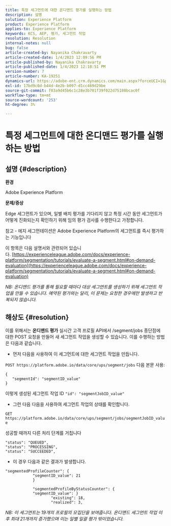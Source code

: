 ```yaml
---
title: 특정 세그먼트에 대한 온디맨드 평가를 실행하는 방법
description: 설명
solution: Experience Platform
product: Experience Platform
applies-to: Experience Platform
keywords: KCS, AEP, 평가, 세그먼트 작업
resolution: Resolution
internal-notes: null
bug: false
article-created-by: Nayanika Chakravarty
article-created-date: 1/4/2023 12:09:56 PM
article-published-by: Nayanika Chakravarty
article-published-date: 1/4/2023 12:18:51 PM
version-number: 7
article-number: KA-19251
dynamics-url: https://adobe-ent.crm.dynamics.com/main.aspx?forceUCI=1&pagetype=entityrecord&etn=knowledgearticle&id=a480ddad-288c-ed11-81ac-6045bd006a22
exl-id: 17bd9c0d-b44d-4e2b-b097-d1cc469d29be
source-git-commit: f03a9d45b6c1c28e3b701f39f022d75180bcac0f
workflow-type: tm+mt
source-wordcount: '253'
ht-degree: 3%

---
```


# 특정 세그먼트에 대한 온디맨드 평가를 실행하는 방법

## 설명 {#description}


<b>환경</b>

Adobe Experience Platform

<b>문제/증상</b>

Edge 세그먼트가 있으며, 일별 배치 평가를 기다리지 않고 특정 시간 동안 세그먼트가 어떻게 진화되는지 확인하기 위해 임의 평가 검사를 수행한다고 가정합니다.

참고 - 에지 세그먼테이션은 Adobe Experience Platform의 세그먼트를 즉시 평가하는 기능입니다

이 항목은 다음 설명서와 관련되어 있습니다. [https://experienceleague.adobe.com/docs/experience-platform/segmentation/tutorials/evaluate-a-segment.html#on-demand-evaluation](https://experienceleague.adobe.com/docs/experience-platform/segmentation/tutorials/evaluate-a-segment.html#on-demand-evaluation)

*NB: 온디맨드 평가를 통해 필요할 때마다 대상 세그먼트를 생성하기 위해 세그먼트 작업을 만들 수 있습니다. 예약된 평가와는 달리, 이 문제는 요청한 경우에만 발생하고 반복되지 않습니다.*


## 해상도 {#resolution}


이를 위해서는 <b>온디맨드 평가</b> 실시간 고객 프로필 API에서 /segment/jobs 종단점에 대한 POST 요청을 만들어 새 세그먼트 작업을 생성할 수 있습니다. 이를 수행하는 방법은 다음과 같습니다.

- 먼저 다음을 사용하여 이 세그먼트에 대한 세그먼트 작업을 만듭니다.


`POST https://platform.adobe.io/data/core/ups/segment/jobs` 다음 본문 사용:


```
{
   "segmentId": "segmentID_value"
}
```


이렇게 생성된 세그먼트 작업 ID `"id": "segmentJobID_value"`

- 그런 다음 다음을 사용하여 세그먼트 작업의 상태를 확인합니다.


`GET https://platform.adobe.io/data/core/ups/segment/jobs/segmentJobID_value`

성공할 때까지 다른 처리 단계를 거칩니다




```
"status": "QUEUED",
"status": "PROCESSING",
"status": "SUCCEEDED",
```




- 이 경우 다음과 같은 결과가 발생합니다.





```
"segmentedProfileCounter": {
            "segmentID_value": 21
            }

            "segmentedProfileByStatusCounter": {
            "segmentID_value": }
                    "existing": 18,
                    "realized": 3,
```




*NB: 이 세그먼트는 19개의 프로필의 모집단을 보여줍니다. 온디맨드 세그먼트 작업 이후 최대 21개까지 증가했으며 이는 일별 일괄 평가 밖이었습니다.*
